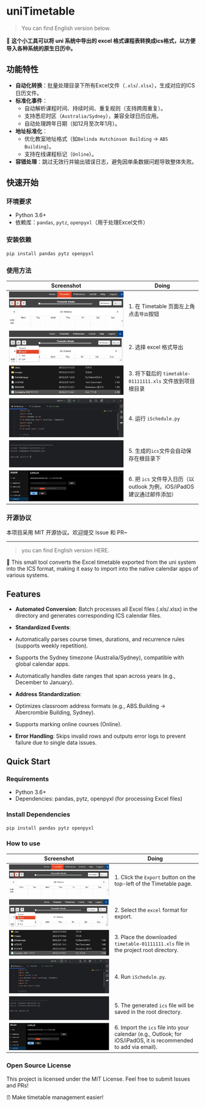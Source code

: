 # uniTimetable

> You can find English version below.

📅 **这个小工具可以将 uni 系统中导出的 excel 格式课程表转换成ics格式，以方便导入各种系统的原生日历中。**


## 功能特性

- **自动化转换**：批量处理目录下所有Excel文件（`.xls`/`.xlsx`），生成对应的ICS日历文件。
- **标准化事件**：
  - 自动解析课程时间、持续时间、重复规则（支持跨周重复）。
  - 支持悉尼时区（`Australia/Sydney`），兼容全球日历应用。
  - 自动处理跨年日期（如12月至次年1月）。
- **地址标准化**：
  - 优化教室地址格式（如`Belinda Hutchinson Building` → `ABS Building`）。
  - 支持在线课程标记（`Online`）。
- **容错处理**：跳过无效行并输出错误日志，避免因单条数据问题导致整体失败。

## 快速开始

### 环境要求
- Python 3.6+
- 依赖库：`pandas`, `pytz`, `openpyxl`（用于处理Excel文件）

### 安装依赖
```bash
pip install pandas pytz openpyxl
```
### 使用方法


| Screenshot                 | Doing                                             |
|----------------------------|---------------------------------------------------|
| ![step1](images/step1.png) | 1. 在 Timetable 页面左上角点击`导出`按钮                      |
| ![step2](images/step2.png) | 2. 选择 excel 格式导出                                  |
| ![step3](images/step3.png) | 3. 将下载后的 `timetable-01111111.xls` 文件放到项目根目录       |
| ![step4](images/step4.png) | 4. 运行 `iSchedule.py`                              |
| ![step5](images/step5.png) | 5. 生成的`ics`文件会自动保存在根目录下                           |
| ![step6](images/step6.png) | 6. 把 `ics` 文件导入日历（以 outlook 为例，iOS/iPadOS建议通过邮件添加）|

### 开源协议
本项目采用 MIT 开源协议。欢迎提交 Issue 和 PR~

---

> you can find English version HERE.

📅 This small tool converts the Excel timetable exported from the uni system into the ICS format, making it easy to import into the native calendar apps of various systems.

## Features
- **Automated Conversion**: Batch processes all Excel files (.xls/.xlsx) in the directory and generates corresponding ICS calendar files.

- **Standardized Events**: 
- Automatically parses course times, durations, and recurrence rules (supports weekly repetition).
- Supports the Sydney timezone (Australia/Sydney), compatible with global calendar apps.
- Automatically handles date ranges that span across years (e.g., December to January).

- **Address Standardization**:
- Optimizes classroom address formats (e.g., ABS.Building → Abercrombie Building, Sydney).
- Supports marking online courses (Online).
- **Error Handling**: Skips invalid rows and outputs error logs to prevent failure due to single data issues.


## Quick Start
### Requirements
- Python 3.6+ 
- Dependencies: pandas, pytz, openpyxl (for processing Excel files)

### Install Dependencies
```bash
pip install pandas pytz openpyxl
```
### How to use

| Screenshot                 | Doing                                                                                                          |
|----------------------------|----------------------------------------------------------------------------------------------------------------|
| ![step1](images/step1.png) | 1. Click the `Export` button on the top-left of the Timetable page.                                            |
| ![step2](images/step2.png) | 2. Select the `excel` format for export.                                                                         |
| ![step3](images/step3.png) | 3. Place the downloaded `timetable-01111111.xls` file in the project root directory.                           |
| ![step4](images/step4.png) | 4. Run `iSchedule.py`.                                                                                         |
| ![step5](images/step5.png) | 5. The generated `ics` file will be saved in the root directory.                                               |
| ![step6](images/step6.png) | 6. Import the `ics` file into your calendar (e.g., Outlook; for iOS/iPadOS, it is recommended to add via email). |


### Open Source License
This project is licensed under the MIT License. Feel free to submit Issues and PRs!

⏰ Make timetable management easier!
